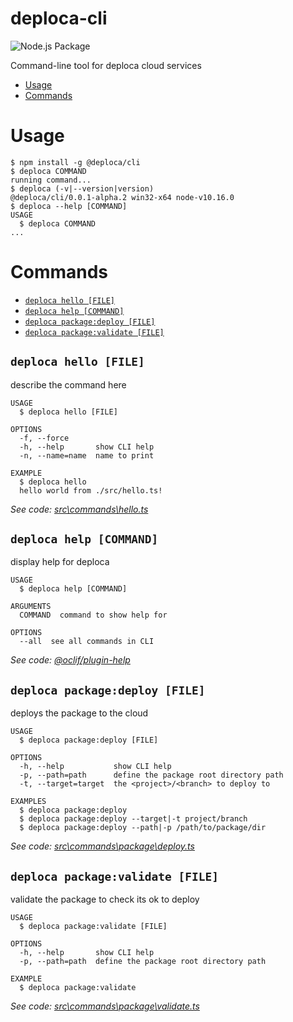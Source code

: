 deploca-cli
===========
![Node.js Package](https://github.com/deploca/deploca-cli/workflows/Node.js%20Package/badge.svg)

Command-line tool for deploca cloud services

<!-- toc -->
* [Usage](#usage)
* [Commands](#commands)
<!-- tocstop -->
# Usage
<!-- usage -->
```sh-session
$ npm install -g @deploca/cli
$ deploca COMMAND
running command...
$ deploca (-v|--version|version)
@deploca/cli/0.0.1-alpha.2 win32-x64 node-v10.16.0
$ deploca --help [COMMAND]
USAGE
  $ deploca COMMAND
...
```
<!-- usagestop -->
# Commands
<!-- commands -->
* [`deploca hello [FILE]`](#deploca-hello-file)
* [`deploca help [COMMAND]`](#deploca-help-command)
* [`deploca package:deploy [FILE]`](#deploca-packagedeploy-file)
* [`deploca package:validate [FILE]`](#deploca-packagevalidate-file)

## `deploca hello [FILE]`

describe the command here

```
USAGE
  $ deploca hello [FILE]

OPTIONS
  -f, --force
  -h, --help       show CLI help
  -n, --name=name  name to print

EXAMPLE
  $ deploca hello
  hello world from ./src/hello.ts!
```

_See code: [src\commands\hello.ts](https://github.com/deploca/deploca-cli/blob/v0.0.1-alpha.2/src\commands\hello.ts)_

## `deploca help [COMMAND]`

display help for deploca

```
USAGE
  $ deploca help [COMMAND]

ARGUMENTS
  COMMAND  command to show help for

OPTIONS
  --all  see all commands in CLI
```

_See code: [@oclif/plugin-help](https://github.com/oclif/plugin-help/blob/v3.1.0/src\commands\help.ts)_

## `deploca package:deploy [FILE]`

deploys the package to the cloud

```
USAGE
  $ deploca package:deploy [FILE]

OPTIONS
  -h, --help           show CLI help
  -p, --path=path      define the package root directory path
  -t, --target=target  the <project>/<branch> to deploy to

EXAMPLES
  $ deploca package:deploy
  $ deploca package:deploy --target|-t project/branch
  $ deploca package:deploy --path|-p /path/to/package/dir
```

_See code: [src\commands\package\deploy.ts](https://github.com/deploca/deploca-cli/blob/v0.0.1-alpha.2/src\commands\package\deploy.ts)_

## `deploca package:validate [FILE]`

validate the package to check its ok to deploy

```
USAGE
  $ deploca package:validate [FILE]

OPTIONS
  -h, --help       show CLI help
  -p, --path=path  define the package root directory path

EXAMPLE
  $ deploca package:validate
```

_See code: [src\commands\package\validate.ts](https://github.com/deploca/deploca-cli/blob/v0.0.1-alpha.2/src\commands\package\validate.ts)_
<!-- commandsstop -->
